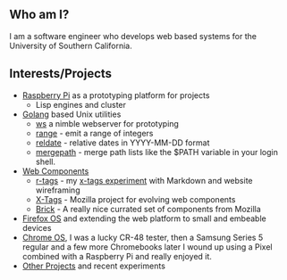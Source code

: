 
## Who am I?

I am a software engineer who develops web based systems for the University of Southern California.

## Interests/Projects

+ [Raspberry Pi](http://raspberrypi.org) as a prototyping platform for projects
    - Lisp engines and cluster
+ [Golang](http://golang.org) based Unix utilities
    - [ws](http://rsdoiel.github.io/ws) a nimble webserver for prototyping
    - [range](https://github.com/rsdoiel/range) - emit a range of integers
    - [reldate](https://github.com/rsdoiel/reldate) - relative dates in YYYY-MM-DD format
    - [mergepath](https://github.com/rsdoiel/mergepath) - merge path lists like the $PATH variable in your login shell.
+ [Web Components](http://webcomponents.org/)
    - [r-tags](https://rsdoiel.github.com/r-tags) - my [x-tags experiment](https://github.com/rsdoiel/r-tags) with Markdown and website wireframing
    - [X-Tags](http://www.x-tags.org) - Mozilla project for evolving web components
    - [Brick](http://mozbrick.github.io/) - A really nice currated set of components from Mozilla
+ [Firefox OS](https://developer.mozilla.org/en-US/docs/Mozilla/Firefox_OS) and extending the web platform to small and embeable devices
+ [Chrome OS](http://www.google.com/chromeos), I was a lucky CR-48 tester, then a Samsung Series 5 regular and a few more Chromebooks later I wound up using a Pixel combined with a Raspberry Pi and really enjoyed it.
+ [Other Projects](https://github.com/rsdoiel?tab=repositories) and recent experiments


